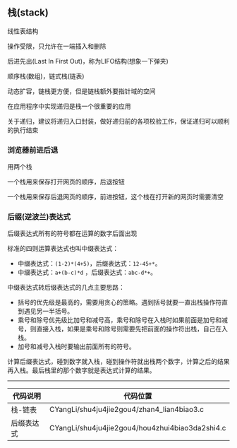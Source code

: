 ## 栈(stack)

线性表结构

操作受限，只允许在一端插入和删除

后进先出(Last In First Out)，称为LIFO结构(想象一下弹夹)

顺序栈(数组)，链式栈(链表)

动态扩容，链栈更方便，但是链栈额外要指针域的空间

在应用程序中实现递归是栈一个很重要的应用

关于递归，建议将递归入口封装，做好递归前的各项校验工作，保证递归可以顺利的执行结束

### 浏览器前进后退

用两个栈

一个栈用来保存打开网页的顺序，后退按钮

一个栈用来保存后退网页的顺序，前进按钮，这个栈在打开新的网页时需要清空

### 后缀(逆波兰)表达式

后缀表达式所有的符号都在运算的数字后面出现

标准的四则运算表达式也叫中缀表达式：

- 中缀表达式：`(1-2)*(4+5)`，后缀表达式：`12-45+*`。
- 中缀表达式：`a+(b-c)*d` ，后缀表达式：`abc-d*+`。

中缀表达式转后缀表达式的几点主要思路：

- 括号的优先级是最高的，需要用贪心的策略。遇到括号就要一直出栈操作符直到遇见另一半括号。
- 乘号和除号优先级比加号和减号高，乘号和除号在入栈时如果前面是加号和减号，则直接入栈，如果是乘号和除号则需要先把前面的操作符出栈，自己在入栈。
- 加号和减号入栈时要输出前面所有的符号。

计算后缀表达式，碰到数字就入栈，碰到操作符就出栈两个数字，计算之后的结果再入栈。最后栈里的那个数字就是表达式计算的结果。

---

| 代码说明   | 代码位置                                        |
| ---------- | ----------------------------------------------- |
| 栈-链表    | CYangLi/shu4ju4jie2gou4/zhan4_lian4biao3.c      |
| 后缀表达式 | CYangLi/shu4ju4jie2gou4/hou4zhui4biao3da2shi4.c |